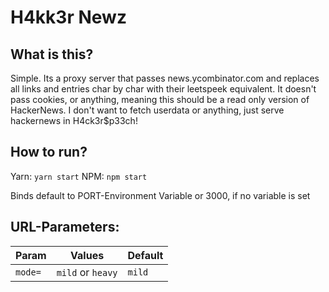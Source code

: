 # H4kk3r Newz

## What is this?

Simple. Its a proxy server that passes news.ycombinator.com and replaces all links and entries char by char with their leetspeek equivalent. It doesn't pass cookies, or anything, meaning this should be a read only version of HackerNews. I don't want to fetch userdata or anything, just serve hackernews in H4ck3r$p33ch!

## How to run?

Yarn: ```yarn start```
NPM: ```npm start```

Binds default to PORT-Environment Variable or 3000, if no variable is set

## URL-Parameters:
|Param|Values|Default|
|-|-|-|
|```mode=``` | ```mild``` or ```heavy``` | ```mild``` |
